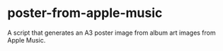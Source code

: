 # poster-from-apple-music
A script that generates an A3 poster image from album art images from Apple Music.
